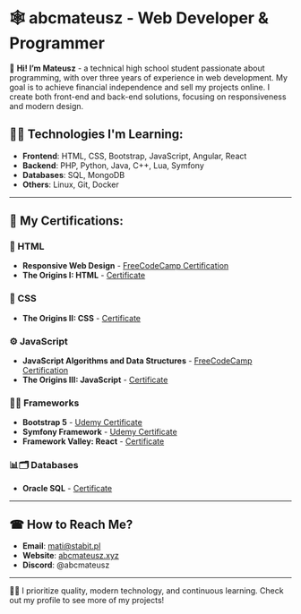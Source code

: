 # 🕸️ abcmateusz - Web Developer & Programmer

👋 **Hi! I’m Mateusz** - a technical high school student passionate about programming, with over three years of experience in web development. My goal is to achieve financial independence and sell my projects online. I create both front-end and back-end solutions, focusing on responsiveness and modern design.

## 👨‍🎓 Technologies I'm Learning:
- **Frontend**: HTML, CSS, Bootstrap, JavaScript, Angular, React
- **Backend**: PHP, Python, Java, C++, Lua, Symfony
- **Databases**: SQL, MongoDB
- **Others**: Linux, Git, Docker

---

## 📄 My Certifications:

### 🛜 HTML
- **Responsive Web Design** - [FreeCodeCamp Certification](https://www.freecodecamp.org/certification/mstaszek/responsive-web-design)
- **The Origins I: HTML** - [Certificate](https://www.credential.net/617cfcd4-b99c-40a4-87fd-88522e1442e0#gs.hji7gy#acc.vwyg73lk)

### 🎨 CSS
- **The Origins II: CSS** - [Certificate](https://www.credential.net/647a1bce-252b-4fd3-a18d-2a5825bab8be#acc.CEIWTQZP)

### ⚙️ JavaScript
- **JavaScript Algorithms and Data Structures** - [FreeCodeCamp Certification](https://www.freecodecamp.org/certification/mstaszek/javascript-algorithms-and-data-structures)
- **The Origins III: JavaScript** - [Certificate](https://www.credential.net/8aa14ed4-40f2-4792-a1f8-c12fac53de22#acc.9NO0FlyB)

### 🧮💼 Frameworks
- **Bootstrap 5** - [Udemy Certificate](https://www.udemy.com/certificate/UC-55267a32-7077-4139-b5fb-67d9d088dc44/)
- **Symfony Framework** - [Udemy Certificate](https://www.udemy.com/certificate/UC-d4d310b4-62b3-405a-a2ec-86b0b2535b74/)
- **Framework Valley: React** - [Certificate](https://www.credential.net/2c8abb74-6ba8-425a-8b41-10171ef3f1cb#acc.Z470Stw9)

### 📊🗂️ Databases
- **Oracle SQL** - [Certificate](https://imgur.com/a/iWhPDie)

---

## ☎ How to Reach Me?

- **Email**: mati@stabit.pl
- **Website**: [abcmateusz.xyz](https://abcmateusz.xyz)
- **Discord**: @abcmateusz

---

👨‍💻 I prioritize quality, modern technology, and continuous learning. Check out my profile to see more of my projects!
